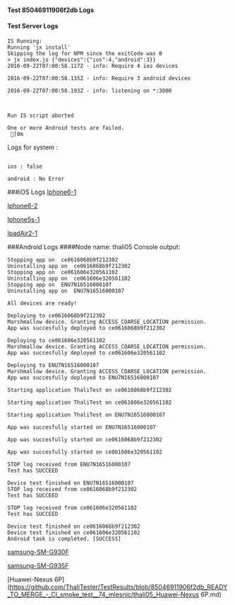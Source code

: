 #### Test 85046911906f2db Logs

#### Test Server Logs
```
IS Running:
Running 'jx install'
Skipping the log for NPM since the exitCode was 0
> jx index.js {"devices":{"ios":4,"android":3}}
2016-09-22T07:00:58.117Z - info: Require 4 ios devices

2016-09-22T07:00:58.135Z - info: Require 3 android devices

2016-09-22T07:00:58.193Z - info: listening on *:3000


 
Run IS script aborted
 
One or more Android tests are failed.
 [0m

```


Logs for system : 
```

ios : false

android : No Error
```


###iOS Logs
[Iphone6-1](https://github.com/ThaliTester/TestResults/blob/85046911906f2db_READY_TO_MERGE_-_CI_smoke_test__74_mlesnic/iOS_Iphone6-1.md)

[Iphone6-2](https://github.com/ThaliTester/TestResults/blob/85046911906f2db_READY_TO_MERGE_-_CI_smoke_test__74_mlesnic/iOS_Iphone6-2.md)

[Iphone5s-1](https://github.com/ThaliTester/TestResults/blob/85046911906f2db_READY_TO_MERGE_-_CI_smoke_test__74_mlesnic/iOS_Iphone5s-1.md)

[IpadAir2-1](https://github.com/ThaliTester/TestResults/blob/85046911906f2db_READY_TO_MERGE_-_CI_smoke_test__74_mlesnic/iOS_IpadAir2-1.md)


###Android Logs
####Node name: thali05
Console output:
```
Stopping app on  ce0616068b9f212302
Uninstalling app on  ce0616068b9f212302
Stopping app on  ce061606e320561102
Uninstalling app on  ce061606e320561102
Stopping app on  ENU7N16516000107
Uninstalling app on  ENU7N16516000107

All devices are ready!

Deploying to ce0616068b9f212302
Marshmallow device. Granting ACCESS_COARSE_LOCATION permission.
App was succesfully deployed to ce0616068b9f212302

Deploying to ce061606e320561102
Marshmallow device. Granting ACCESS_COARSE_LOCATION permission.
App was succesfully deployed to ce061606e320561102

Deploying to ENU7N16516000107
Marshmallow device. Granting ACCESS_COARSE_LOCATION permission.
App was succesfully deployed to ENU7N16516000107

Starting application ThaliTest on ce0616068b9f212302

Starting application ThaliTest on ce061606e320561102

Starting application ThaliTest on ENU7N16516000107

App was succesfully started on ENU7N16516000107

App was succesfully started on ce0616068b9f212302

App was succesfully started on ce061606e320561102

STOP log received from ENU7N16516000107
Test has SUCCEED

Device test finished on ENU7N16516000107 
STOP log received from ce0616068b9f212302
Test has SUCCEED

STOP log received from ce061606e320561102
Test has SUCCEED

Device test finished on ce0616068b9f212302 
Device test finished on ce061606e320561102 
Android task is completed. [SUCCESS]
```
[samsung-SM-G930F](https://github.com/ThaliTester/TestResults/blob/85046911906f2db_READY_TO_MERGE_-_CI_smoke_test__74_mlesnic/thali05_samsung-SM-G930F.md)

[samsung-SM-G935F](https://github.com/ThaliTester/TestResults/blob/85046911906f2db_READY_TO_MERGE_-_CI_smoke_test__74_mlesnic/thali05_samsung-SM-G935F.md)

[Huawei-Nexus 6P](https://github.com/ThaliTester/TestResults/blob/85046911906f2db_READY_TO_MERGE_-_CI_smoke_test__74_mlesnic/thali05_Huawei-Nexus 6P.md)


